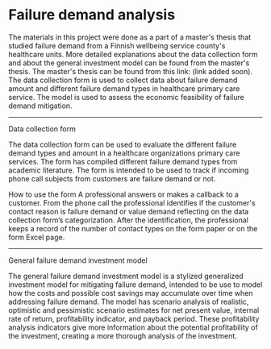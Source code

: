 # Failure demand analysis
The materials in this project were done as a part of a master's thesis that studied failure demand from a Finnish wellbeing service county's healthcare units. More detailed explanations about the data collection form and about the general investment model can be found from the master's thesis. The master's thesis can be found from this link: (link added soon). The data collection form is used to collect data about failure demand amount and different failure demand types in healthcare primary care service. The model is used to assess the economic feasibility of failure demand mitigation. 

----
Data collection form

The data collection form can be used to evaluate the different failure demand types and amount in a healthcare organizations primary care services. The form has compiled different failure demand types from academic literature. The form is intended to be used to track if incoming phone call subjects from customers are failure demand or not. 

How to use the form
A professional answers or makes a callback to a customer. From the phone call the professional identifies if the customer's contact reason is failure demand or value demand reflecting on the data collection form’s categorization. After the identification, the professional keeps a record of the number of contact types on the form paper or on the form Excel page. 

----
General failure demand investment model

The general failure demand investment model is a stylized generalized investment model for mitigating failure demand, intended to be use to model how the costs and possible cost savings may accumulate over time when addressing failure demand. The model has scenario analysis of realistic, optimistic and pessimistic scenario estimates for net present value, internal rate of return, profitability indicator, and payback period. These profitability analysis indicators give more information about the potential profitability of the investment, creating a more thorough analysis of the investment.

